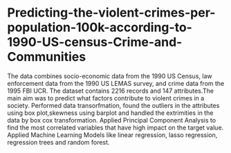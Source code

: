 # Predicting-the-violent-crimes-per-population-100k-according-to-1990-US-census-Crime-and-Communities
The data combines socio-economic data from the 1990 US Census, law enforcement data from the 1990 US LEMAS survey, and crime data from the 1995 FBI UCR. The dataset contains 2216 records and 147 attributes.The main aim was to predict what factors contribute to violent crimes in a society. Performed data transorfmation, found the outliers in the attributes using box plot,skewness using barplot and handled the extrimities in the data by box cox transformation. Applied Principal Component Analysis to find the most correlated variables that have high impact on the target value. Applied Machine Learning Models like linear regression, lasso regression, regression trees and random forest. 
